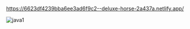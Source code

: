 https://6623df4239bba6ee3ad6f9c2--deluxe-horse-2a437a.netlify.app/


![java1](https://github.com/Siddiquiweb/strings-methods/assets/157453608/bc9ab9cc-cbe4-4d6c-8098-ac1cf4715b76)

